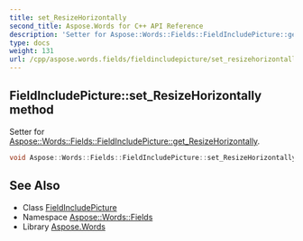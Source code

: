 ```yaml
---
title: set_ResizeHorizontally
second_title: Aspose.Words for C++ API Reference
description: 'Setter for Aspose::Words::Fields::FieldIncludePicture::get_ResizeHorizontally.'
type: docs
weight: 131
url: /cpp/aspose.words.fields/fieldincludepicture/set_resizehorizontally/
---
```

## FieldIncludePicture::set_ResizeHorizontally method


Setter for [Aspose::Words::Fields::FieldIncludePicture::get_ResizeHorizontally](../get_resizehorizontally/).

```cpp
void Aspose::Words::Fields::FieldIncludePicture::set_ResizeHorizontally(bool value)
```

## See Also

* Class [FieldIncludePicture](../)
* Namespace [Aspose::Words::Fields](../../)
* Library [Aspose.Words](../../../)
